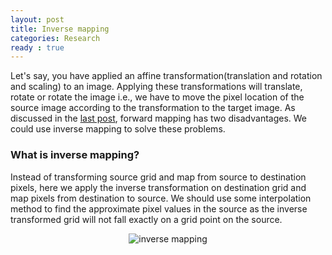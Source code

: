 ```yaml
---
layout: post
title: Inverse mapping
categories: Research
ready : true
---
```


Let's say, you have applied an affine transformation(translation and rotation and scaling) to an image. Applying these transformations will translate, rotate or rotate the image i.e., we have to move the pixel location of the source image according to the transformation to the target image. As discussed in the [last post](forward-mapping), forward mapping has two disadvantages. We could use inverse mapping to solve these problems.

### What is inverse mapping?

Instead of transforming source grid and map from source to destination pixels, here we apply the inverse transformation on destination grid and map pixels from destination to source. We should use some interpolation method to find the approximate pixel values in the source as the inverse transformed grid will not fall exactly on a grid point on the source.

<p align="center">
  <img src="https://blogs.mathworks.com/images/steve/55/inverse_mapping.png" alt="inverse mapping">
</p>